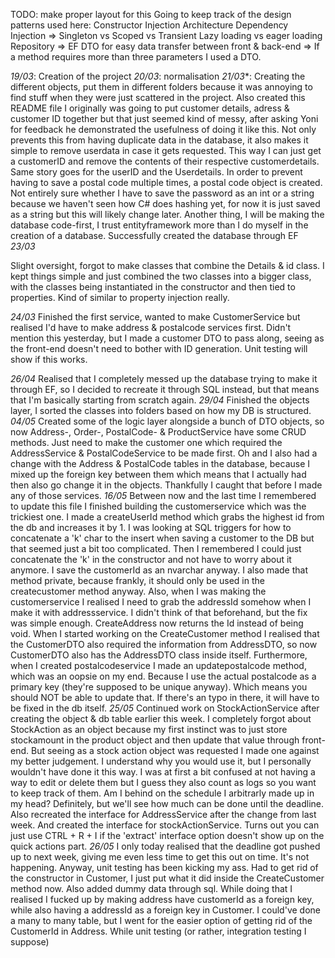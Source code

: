 TODO: make proper layout for this
Going to keep track of the design patterns used here:
Constructor Injection
Architecture
Dependency Injection => Singleton vs Scoped vs Transient 
Lazy loading vs eager loading 
Repository => EF
DTO for easy data transfer between front & back-end => If a method requires more than three parameters I used a DTO.

*19/03*: 
Creation of the project
*20/03*: 
normalisation
*21/03**: 
Creating the different objects, put them in different folders because it was annoying to find stuff when they were just scattered in the project. 
		  Also created this README file
		  I originally was going to put customer details, adress & customer ID together but that just seemed kind of messy, after asking Yoni for feedback he demonstrated the usefulness of doing it like this. 
		  Not only prevents this from having duplicate data in the database, it also makes it simple to remove userdata in case it gets requested. 
		  This way I can just get a customerID and remove the contents of their respective customerdetails. 
		  Same story goes for the userID and the Userdetails. 
		  In order to prevent having to save a postal code multiple times, a postal code object is created. 
		  Not entirely sure whether I have to save the password as an int or a string because we haven't seen how C# does hashing yet, for now it is just saved as a string but this will likely change later.
		  Another thing, I will be making the database code-first, I trust entityframework more than I do myself in the creation of a database.
		  Successfully created the database through EF
*23/03*

Slight oversight, forgot to make classes that combine the Details & id class. I kept things simple and just combined the two classes into a bigger class, with the classes being instantiated in the constructor and then tied to properties. Kind of similar to property injection really. 

*24/03*
Finished the first service, wanted to make CustomerService but realised I'd have to make address & postalcode services first. Didn't mention this yesterday, but I made a customer DTO to pass along, seeing as the front-end doesn't need to bother with ID generation. Unit testing will show if this works. 

*26/04*
Realised that I completely messed up the database trying to make it through EF, so I decided to recreate it through SQL instead, but that means that I'm basically starting from scratch again. 
*29/04*
Finished the objects layer, I sorted the classes into folders based on how my DB is structured. 
*04/05*
Created some of the logic layer alongside a bunch of DTO objects, so now Address-, Order-, PostalCode- & ProductService have some CRUD methods. Just need to make the customer one which required the AddressService & PostalCodeService to be made first. Oh and I also had a change with the Address & PostalCode tables in the database, because I mixed up the foreign key between them which means that I actually had then also go change it in the objects. Thankfully I caught that before I made any of those services.
*16/05*
Between now and the last time I remembered to update this file I finished building the customerservice which was the trickiest one. I made a createUserId method which grabs the highest id from the db and increases it by 1. I was looking at SQL triggers for how to concatenate a 'k' char to the insert when saving a customer to the DB but that seemed just a bit too complicated. Then I remembered I could just concatenate the 'k' in the constructor and not have to worry about it anymore. I save the customerId as an nvarchar anyway. I also made that method private, because frankly, it should only be used in the createcustomer method anyway. 
Also, when I was making the customerservice I realised I need to grab the addressId somehow when I make it with addressservice. I didn't think of that beforehand, but the fix was simple enough. CreateAddress now returns the Id instead of being void. When I started working on the CreateCustomer method I realised that the CustomerDTO also required the information from AddressDTO, so now CustomerDTO also has the AddressDTO class inside itself. 
Furthermore, when I created postalcodeservice I made an updatepostalcode method, which was an oopsie on my end. Because I use the actual postalcode as a primary key (they're supposed to be unique anyway). Which means you should NOT be able to update that. If there's an typo in there, it will have to be fixed in the db itself.
*25/05*
Continued work on StockActionService after creating the object & db table earlier this week. I completely forgot about StockAction as an object because my first instinct was to just store stockamount in the product object and then update that value through front-end. But seeing as a stock action object was requested I made one against my better judgement. I understand why you would use it, but I personally wouldn't have done it this way. I was at first a bit confused at not having a way to edit or delete them but I guess they also count as logs so you want to keep track of them.
Am I behind on the schedule I arbitrarly made up in my head? Definitely, but we'll see how much can be done until the deadline.
Also recreated the interface for AddressService after the change from last week. And created the interface for stockActionService. Turns out you can just use CTRL + R + I if the 'extract' interface option doesn't show up on the quick actions part.
*26/05*
I only today realised that the deadline got pushed up to next week, giving me even less time to get this out on time. It's not happening. 
Anyway, unit testing has been kicking my ass. Had to get rid of the constructor in Customer, I just put what it did inside the CreateCustomer method now. 
Also added dummy data through sql. While doing that I realised I fucked up by making address have customerId as a foreign key, while also having a addressId as a foreign key in Customer. I could've done a many to many table, but I went for the easier option of getting rid of the CustomerId in Address. 
While unit testing (or rather, integration testing I suppose) 